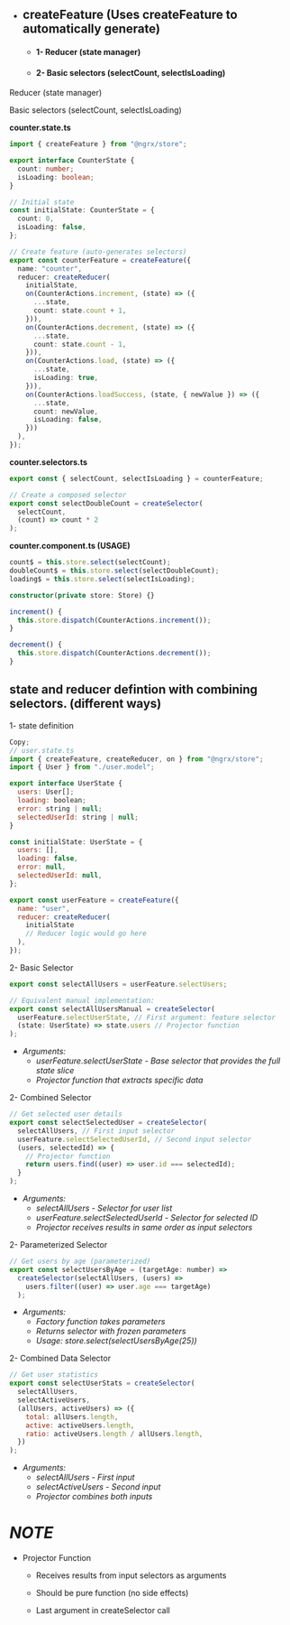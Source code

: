 - ## createFeature (Uses createFeature to automatically generate)
  - #### 1- Reducer (state manager)
  - #### 2- Basic selectors (selectCount, selectIsLoading)

Reducer (state manager)

Basic selectors (selectCount, selectIsLoading)

**counter.state.ts**

```typescript
import { createFeature } from "@ngrx/store";

export interface CounterState {
  count: number;
  isLoading: boolean;
}

// Initial state
const initialState: CounterState = {
  count: 0,
  isLoading: false,
};

// Create feature (auto-generates selectors)
export const counterFeature = createFeature({
  name: "counter",
  reducer: createReducer(
    initialState,
    on(CounterActions.increment, (state) => ({
      ...state,
      count: state.count + 1,
    })),
    on(CounterActions.decrement, (state) => ({
      ...state,
      count: state.count - 1,
    })),
    on(CounterActions.load, (state) => ({
      ...state,
      isLoading: true,
    })),
    on(CounterActions.loadSuccess, (state, { newValue }) => ({
      ...state,
      count: newValue,
      isLoading: false,
    }))
  ),
});
```

**counter.selectors.ts**

```javascript
export const { selectCount, selectIsLoading } = counterFeature;

// Create a composed selector
export const selectDoubleCount = createSelector(
  selectCount,
  (count) => count * 2
);
```

**counter.component.ts (USAGE)**

```typescript
count$ = this.store.select(selectCount);
doubleCount$ = this.store.select(selectDoubleCount);
loading$ = this.store.select(selectIsLoading);

constructor(private store: Store) {}

increment() {
  this.store.dispatch(CounterActions.increment());
}

decrement() {
  this.store.dispatch(CounterActions.decrement());
}
```

## state and reducer defintion with combining selectors. (different ways)

1- state definition

```javascript
Copy;
// user.state.ts
import { createFeature, createReducer, on } from "@ngrx/store";
import { User } from "./user.model";

export interface UserState {
  users: User[];
  loading: boolean;
  error: string | null;
  selectedUserId: string | null;
}

const initialState: UserState = {
  users: [],
  loading: false,
  error: null,
  selectedUserId: null,
};

export const userFeature = createFeature({
  name: "user",
  reducer: createReducer(
    initialState
    // Reducer logic would go here
  ),
});
```

2- Basic Selector

```javascript
export const selectAllUsers = userFeature.selectUsers;

// Equivalent manual implementation:
export const selectAllUsersManual = createSelector(
  userFeature.selectUserState, // First argument: feature selector
  (state: UserState) => state.users // Projector function
);
```

- _Arguments:_
  - _userFeature.selectUserState - Base selector that provides the full state slice_
  - _Projector function that extracts specific data_

2- Combined Selector

```javascript
// Get selected user details
export const selectSelectedUser = createSelector(
  selectAllUsers, // First input selector
  userFeature.selectSelectedUserId, // Second input selector
  (users, selectedId) => {
    // Projector function
    return users.find((user) => user.id === selectedId);
  }
);
```

- _Arguments:_
  - _selectAllUsers - Selector for user list_
  - _userFeature.selectSelectedUserId - Selector for selected ID_
  - _Projector receives results in same order as input selectors_

2- Parameterized Selector

```javascript
// Get users by age (parameterized)
export const selectUsersByAge = (targetAge: number) =>
  createSelector(selectAllUsers, (users) =>
    users.filter((user) => user.age === targetAge)
  );
```

- _Arguments:_
  - _Factory function takes parameters_
  - _Returns selector with frozen parameters_
  - _Usage: store.select(selectUsersByAge(25))_

2- Combined Data Selector

```javascript
// Get user statistics
export const selectUserStats = createSelector(
  selectAllUsers,
  selectActiveUsers,
  (allUsers, activeUsers) => ({
    total: allUsers.length,
    active: activeUsers.length,
    ratio: activeUsers.length / allUsers.length,
  })
);
```

- _Arguments:_
  - _selectAllUsers - First input_
  - _selectActiveUsers - Second input_
  - _Projector combines both inputs_

# _NOTE_

- Projector Function

  - Receives results from input selectors as arguments

  - Should be pure function (no side effects)

  - Last argument in createSelector call
